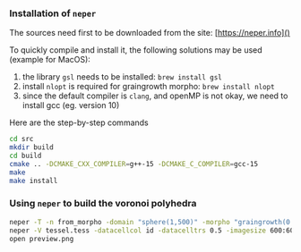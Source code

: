 ### Installation of `neper`

The sources need first to be downloaded from the site: [https://neper.info]()

To quickly compile and install it, the following solutions may be used (example for MacOS):

1. the library `gsl` needs to be installed: `brew install gsl`
2. install `nlopt` is required for graingrowth morpho: `brew install nlopt`
3. since the default compiler is `clang`, and openMP is not okay, we need to install gcc (eg. version 10)

Here are the step-by-step commands

```sh
cd src
mkdir build
cd build
cmake .. -DCMAKE_CXX_COMPILER=g++-15 -DCMAKE_C_COMPILER=gcc-15
make
make install
``` 




### Using `neper` to build the voronoi polyhedra



```sh
neper -T -n from_morpho -domain "sphere(1,500)" -morpho "graingrowth(0.2)" -morphooptistop "val<0.01||iter>=2000" -o tessel
neper -V tessel.tess -datacellcol id -datacelltrs 0.5 -imagesize 600:600 -showedge "polynb>1" -cameraangle 9 -print preview
open preview.png
```

